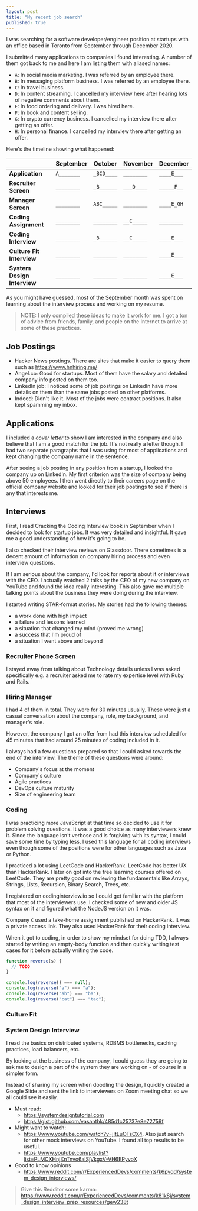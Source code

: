 ```yaml
---
layout: post
title: "My recent job search"
published: true
---
```


I was searching for a software developer/engineer position at startups with an office based in Toronto from September through December 2020.

I submitted many applications to companies I found interesting. A number of them got back to me and here I am listing them with aliased names:

- `A`: In social media marketing. I was referred by an employee there.
- `B`: In messaging platform business. I was referred by an employee there.
- `C`: In travel business.
- `D`: In content streaming. I cancelled my interview here after hearing lots of negative comments about them.
- `E`: In food ordering and delivery. I was hired here.
- `F`: In book and content selling.
- `G`: In crypto currency business. I cancelled my interview there after getting an offer.
- `H`: In personal finance. I cancelled my interview there after getting an offer.

Here's the timeline showing what happened:

|                             | September  | October    | November   | December   |
| --------------------------- | ---------- | ---------- | ---------- | ---------- |
| **Application**             | `A_______` | `_BCD____` | `________` | `____E___` |
| **Recruiter Screen**        | `________` | `_B______` | `___D____` | `_____F__` |
| **Manager Screen**          | `________` | `ABC_____` | `________` | `____E_GH` |
| **Coding Assignment**       | `________` | `________` | `__C_____` | `________` |
| **Coding Interview**        | `________` | `_B______` | `__C_____` | `____E___` |
| **Culture Fit Interview**   | `________` | `________` | `________` | `____E___` |
| **System Design Interview** | `________` | `________` | `________` | `____E___` |

As you might have guessed, most of the September month was spent on learning about the interview process and working on my resume.

> NOTE: I only compiled these ideas to make it work for me. I got a ton of advice from friends, family, and people on the Internet to arrive at some of these practices.

## Job Postings

- Hacker News postings. There are sites that make it easier to query them such as https://www.hnhiring.me/
- Angel.co: Good for startups. Most of them have the salary and detailed company info posted on them too.
- LinkedIn job: I noticed some of job postings on LinkedIn have more details on them than the same jobs posted on other platforms.
- Indeed: Didn't like it. Most of the jobs were contract positions. It also kept spamming my inbox.

## Applications

I included a _cover letter_ to show I am interested in the company and also believe that I am a good match for the job.
It's not really a letter though. I had two separate paragraphs that I was using for most of applications and kept changing the company name in the sentence.

After seeing a job posting in any position from a startup, I looked the company up on LinkedIn. My first criterion was the size of company being above 50 employees. I then went directly to their careers page on the official company website and looked for their job postings to see if there is any that interests me.

## Interviews

First, I read Cracking the Coding Interview book in September when I decided to look for startup jobs. It was very detailed and insightful. It gave me a good understanding of how it's going to be.

I also checked their interview reviews on Glassdoor. There sometimes is a decent amount of information on company hiring process and even interview questions.

If I am serious about the company, I'd look for reports about it or interviews with the CEO. I actually watched 2 talks by the CEO of my new company on YouTube and found the idea really interesting. This also gave me multiple talking points about the business they were doing during the interview.

I started writing STAR-format stories. My stories had the following themes:

- a work done with high impact
- a failure and lessons learned
- a situation that changed my mind (proved me wrong)
- a success that I'm proud of
- a situation I went above and beyond

### Recruiter Phone Screen

I stayed away from talking about Technology details unless I was asked specifically e.g. a recruiter asked me to rate my expertise level with Ruby and Rails.

### Hiring Manager

I had 4 of them in total. They were for 30 minutes usually. These were just a casual conversation about the company, role, my background, and manager's role.

However, the company I got an offer from had this interview scheduled for 45 minutes that had around 25 minutes of coding included in it.

I always had a few questions prepared so that I could asked towards the end of the interview. The theme of these questions were around:

- Company's focus at the moment
- Company's culture
- Agile practices
- DevOps culture maturity
- Size of engineering team

### Coding

I was practicing more JavaScript at that time so decided to use it for problem solving questions. It was a good choice as many interviewers knew it. Since the language isn't verbose and is forgiving with its syntax, I could save some time by typing less. I used this language for all coding interviews even though some of the positions were for other languages such as Java or Python.

I practiced a lot using LeetCode and HackerRank. LeetCode has better UX than HackerRank. I later on got into the free learning courses offered on LeetCode. They are pretty good on reviewing the fundamentals like Arrays, Strings, Lists, Recursion, Binary Search, Trees, etc.

I registered on codinginterview.io so I could get familiar with the platform that most of the interviewers use. I checked some of new and older JS syntax on it and figured what the NodeJS version on it was.

Company `C` used a take-home assignment published on HackerRank. It was a private access link. They also used HackerRank for their coding interview.

When it got to coding, in order to show my mindset for doing TDD, I always started by writing an empty-body function and then quickly writing test cases for it before actually writing the code.

```js
function reverse(s) {
  // TODO
}

console.log(reverse() === null);
console.log(reverse("a") === "a");
console.log(reverse("ab") === "ba");
console.log(reverse("cat") === "tac");
```

### Culture Fit

### System Design Interview

I read the basics on distributed systems, RDBMS bottlenecks, caching practices, load balancers, etc.

By looking at the business of the company, I could guess they are going to ask me to design a part of the system they are working on - of course in a simpler form.

Instead of sharing my screen when doodling the design, I quickly created a Google Slide and sent the link to interviewers on Zoom meeting chat so we all could see it easily.

- Must read:
  - https://systemdesigntutorial.com
  - https://gist.github.com/vasanthk/485d1c25737e8e72759f
- Might want to watch:
  - https://www.youtube.com/watch?v=jItLuOTsCX4. Also just search for other mock interviews on YouTube. I found all top results to be useful.
  - https://www.youtube.com/playlist?list=PLMCXHnjXnTnvo6alSjVkgxV-VH6EPyvoX
- Good to know opinions
  - https://www.reddit.com/r/ExperiencedDevs/comments/k6pvqd/system_design_interviews/

> Give this Redditor some karma: https://www.reddit.com/r/ExperiencedDevs/comments/k81k8j/system_design_interview_prep_resources/gew238t
